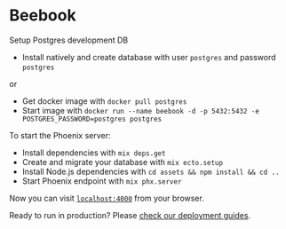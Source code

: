 # Beebook
Setup Postgres development DB

  * Install natively and create database with user `postgres` and password `postgres`

  or

  * Get docker image with `docker pull postgres`
  * Start image with `docker run --name beebook -d -p 5432:5432 -e POSTGRES_PASSWORD=postgres postgres`


To start the Phoenix server:

  * Install dependencies with `mix deps.get`
  * Create and migrate your database with `mix ecto.setup`
  * Install Node.js dependencies with `cd assets && npm install && cd ..`
  * Start Phoenix endpoint with `mix phx.server`

Now you can visit [`localhost:4000`](http://localhost:4000) from your browser.

Ready to run in production? Please [check our deployment guides](https://hexdocs.pm/phoenix/deployment.html).
